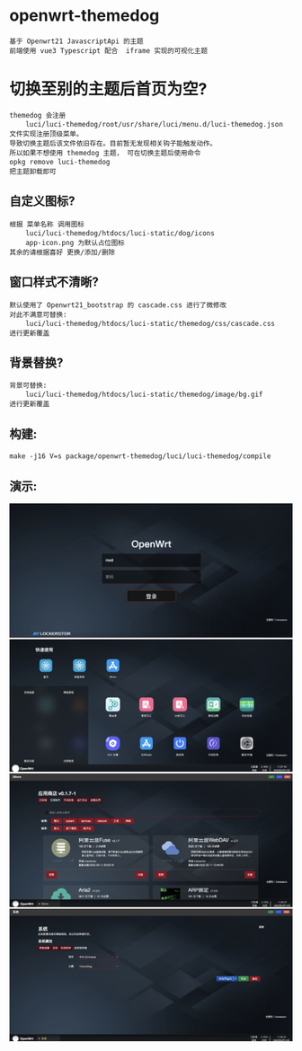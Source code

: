 #   openwrt-themedog
    基于 Openwrt21 JavascriptApi 的主题
    前端使用 vue3 Typescript 配合  iframe 实现的可视化主题

#  切换至别的主题后首页为空?
    themedog 会注册
        luci/luci-themedog/root/usr/share/luci/menu.d/luci-themedog.json
    文件实现注册顶级菜单。
    导致切换主题后该文件依旧存在。目前暂无发现相关钩子能触发动作。
    所以如果不想使用 themedog 主题， 可在切换主题后使用命令
    opkg remove luci-themedog 
    把主题卸载即可
    

##  自定义图标?
    根据 菜单名称 调用图标
        luci/luci-themedog/htdocs/luci-static/dog/icons
        app-icon.png 为默认占位图标
    其余的请根据喜好 更换/添加/删除

##  窗口样式不清晰?
    默认使用了 Openwrt21_bootstrap 的 cascade.css 进行了微修改
    对此不满意可替换:
        luci/luci-themedog/htdocs/luci-static/themedog/css/cascade.css
    进行更新覆盖

##  背景替换?
    背景可替换:
        luci/luci-themedog/htdocs/luci-static/themedog/image/bg.gif
    进行更新覆盖

##  构建:
    make -j16 V=s package/openwrt-themedog/luci/luci-themedog/compile
## 演示:
![](./demo/demo1.png)
![](./demo/demo2.png)
![](./demo/demo3.png)
![](./demo/demo4.png)
